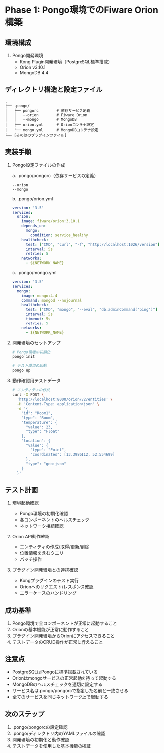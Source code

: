 # Phase 1: Pongo環境でのFiware Orion構築

## 環境構成
1. Pongo開発環境
   - Kong Plugin開発環境（PostgreSQL標準搭載）
   - Orion v3.10.1
   - MongoDB 4.4

## ディレクトリ構造と設定ファイル
```
.
├── .pongo/
│   ├── pongorc        # 依存サービス定義
│   │   --orion        # Fiware Orion
│   │   --mongo        # MongoDB
│   ├── orion.yml      # Orionコンテナ設定
│   └── mongo.yml      # MongoDBコンテナ設定
└── [その他のプラグインファイル]
```

## 実装手順

1. Pongo設定ファイルの作成

   a. .pongo/pongorc（依存サービスの定義）
   ```
   --orion
   --mongo
   ```

   b. .pongo/orion.yml
   ```yaml
   version: '3.5'
   services:
     orion:
       image: fiware/orion:3.10.1
       depends_on:
         mongo:
           condition: service_healthy
       healthcheck:
         test: ["CMD", "curl", "-f", "http://localhost:1026/version"]
         interval: 5s
         retries: 5
       networks:
         - ${NETWORK_NAME}
   ```

   c. .pongo/mongo.yml
   ```yaml
   version: '3.5'
   services:
     mongo:
       image: mongo:4.4
       command: mongod --nojournal
       healthcheck:
         test: ["CMD", "mongo", "--eval", "db.adminCommand('ping')"]
         interval: 5s
         timeout: 5s
         retries: 5
       networks:
         - ${NETWORK_NAME}
   ```

2. 開発環境のセットアップ
   ```bash
   # Pongo環境の初期化
   pongo init

   # テスト環境の起動
   pongo up
   ```

3. 動作確認用テストデータ
   ```bash
   # エンティティの作成
   curl -X POST \
     'http://localhost:8000/orion/v2/entities' \
     -H 'Content-Type: application/json' \
     -d '{
       "id": "Room1",
       "type": "Room",
       "temperature": {
         "value": 23,
         "type": "Float"
       },
       "location": {
         "value": {
           "type": "Point",
           "coordinates": [13.3986112, 52.554699]
         },
         "type": "geo:json"
       }
     }'
   ```

## テスト計画
1. 環境起動確認
   - Pongo環境の初期化確認
   - 各コンポーネントのヘルスチェック
   - ネットワーク接続確認

2. Orion API動作確認
   - エンティティの作成/取得/更新/削除
   - 位置情報を含むクエリ
   - バッチ操作

3. プラグイン開発環境との連携確認
   - Kongプラグインのテスト実行
   - Orionへのリクエスト/レスポンス確認
   - エラーケースのハンドリング

## 成功基準
1. Pongo環境で全コンポーネントが正常に起動すること
2. Orionの基本機能が正常に動作すること
3. プラグイン開発環境からOrionにアクセスできること
4. テストデータのCRUD操作が正常に行えること

## 注意点
- PostgreSQLはPongoに標準搭載されている
- Orionはmongoサービスの正常起動を待って起動する
- MongoDBのヘルスチェックを適切に設定する
- サービス名は.pongo/pongorcで指定した名前と一致させる
- 全てのサービスを同じネットワーク上で起動する

## 次のステップ
1. .pongo/pongorcの設定確認
2. .pongo/ディレクトリ内のYAMLファイルの確認
3. 開発環境の初期化と動作確認
4. テストデータを使用した基本機能の検証